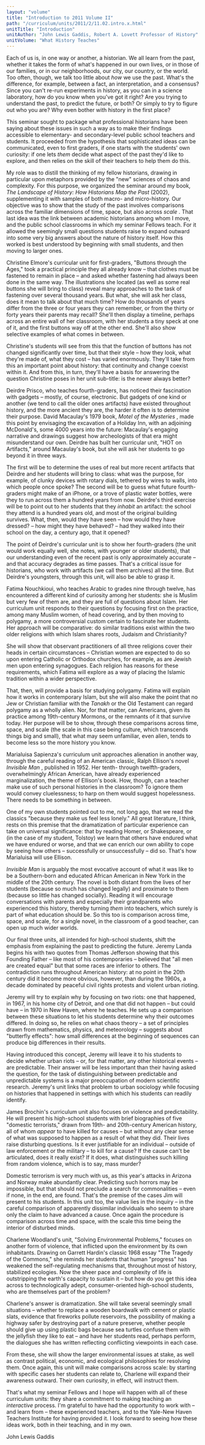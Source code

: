 ```yaml
---
layout: "volume"
title: "Introduction to 2011 Volume II"
path: "/curriculum/units/2011/2/11.02.intro.x.html"
unitTitle: "Introduction"
unitAuthor: "John Lewis Gaddis, Robert A. Lovett Professor of History"
unitVolume: "What History Teaches"
---
```

<body>
<p>
Each of us is, in one way or another, a historian. We all learn from the past, whether it takes the form of what's happened in our own lives, or in those of our families, or in our neighborhoods, our city, our country, or the world. Too often, though, we talk too little about
<i>
how
</i>
we use the past. What's the difference, for example, between a fact, an interpretation, and a consensus? Since you can't re-run experiments in history, as you can in a science laboratory, how do you know when you've got it right? Are you trying to understand the past, to predict the future, or both? Or simply to try to figure out who you are? Why even bother with history in the first place?
</p>
<p>
This seminar sought to package what professional historians have been saying about these issues in such a way as to make their findings accessible to elementary- and secondary-level public school teachers and students. It proceeded from the hypothesis that sophisticated ideas can be communicated, even to first graders, if one starts with the students' own curiosity: if one lets
<i>
them
</i>
decide what aspect of the past they'd like to explore, and then relies on the skill of their teachers to help them do this.
</p>
<p>
My role was to distill the thinking of my fellow historians, drawing in particular upon metaphors provided by the "new" sciences of chaos and complexity. For this purpose, we organized the seminar around my book,
<i>
The Landscape of History: How Historians Map the Past
</i>
(2002), supplementing it with samples of both macro- and micro-history. Our objective was to show that the study of the past involves comparisons across the familiar dimensions of time, space, but also across
<i>
scale
</i>
. That last idea was the link between academic historians among whom I move, and the public school classrooms in which my seminar Fellows teach. For it allowed the seemingly small questions students raise to expand outward into some very big answers about the nature of history itself. How this worked is best understood by beginning with small students, and then moving to larger ones.
</p>
<p>
Christine Elmore's curricular unit for first-graders, "Buttons through the Ages," took a practical principle they all already know – that clothes must be fastened to remain in place – and asked whether fastening had always been done in the same way. The illustrations she located (as well as some real buttons she will bring to class) reveal many approaches to the task of fastening over several thousand years. But what, she will ask her class, does it mean to talk about that much time? How do thousands of years differ from the three or four years they can remember, or from the thirty or forty years their parents may recall? She'll then display a timeline, perhaps across an entire wall of her classroom, with her students a tiny speck at one of it, and the first buttons way off at the other end. She'll also show selective examples of what comes in between.
</p>
<p>
Christine's students will see from this that the function of buttons has not changed significantly over time, but that their style – how they look, what they're made of, what they cost – has varied enormously. They'll take from this an important point about history: that continuity and change coexist within it. And from this, in turn, they'll have a basis for answering the question Christine poses in her unit sub-title: is the newer always better?
</p>
<p>
Deirdre Prisco, who teaches fourth-graders, has noticed their fascination with gadgets – mostly, of course, electronic. But gadgets of one kind or another (we tend to call the older ones artifacts) have existed throughout history, and the more ancient they are, the harder it often is to determine their purpose. David Macaulay's 1979 book,
<i>
Motel of the Mysteries
</i>
, made this point by envisaging the excavation of a Holiday Inn, with an adjoining McDonald's, some 4000 years into the future: Macaulay's engaging narrative and drawings suggest how archeologists of that era might misunderstand our own. Deirdre has built her curricular unit, "HOT on Artifacts," around Macaulay's book, but she will ask her students to go beyond it in three ways.
</p>
<p>
The first will be to determine the uses of real but more recent artifacts that Deirdre and her students will bring to class: what was the purpose, for example, of clunky devices with rotary dials, tethered by wires to walls, into which people once spoke? The second will be to guess what future fourth-graders might make of an iPhone, or a trove of plastic water bottles, were they to run across them a hundred years from now. Deirdre's third exercise will be to point out to her students that they
<i>
inhabit
</i>
an artifact: the school they attend is a hundred years old, and most of the original building survives. What, then, would they have seen – how would they have dressed? – how might they have behaved? – had they walked into their school on the day, a century ago, that it opened?
</p>
<p>
The point of Deirdre's curricular unit is to show her fourth-graders (the unit would work equally well, she notes, with younger or older students), that our understanding even of the recent past is only approximately accurate – and that accuracy degrades as time passes. That's a critical issue for historians, who work with artifacts (we call them archives) all the time. But Deirdre's youngsters, through this unit, will also be able to grasp it.
</p>
<p>
Fatima Nouchkioui, who teaches Arabic to grades nine through twelve, has encountered a different kind of curiosity among her students: she is Muslim but very few of them are, and they are full of questions about Islam. Her curriculum unit responds to their questions by focusing first on the practice, among many Muslim women, of head covering, and by then moving to polygamy, a more controversial custom certain to fascinate her students. Her approach will be comparative: do similar traditions exist within the two older religions with which Islam shares roots, Judaism and Christianity?
</p>
<p>
She will show that observant practitioners of all three religions cover their heads in certain circumstances – Christian women are expected to do so upon entering Catholic or Orthodox churches, for example, as are Jewish men upon entering synagogues. Each religion has reasons for these requirements, which Fatima will explore as a way of placing the Islamic tradition within a wider perspective.
</p>
<p>
That, then, will provide a basis for studying polygamy. Fatima will explain how it works in contemporary Islam, but she will also make the point that no Jew or Christian familiar with the
<i>
Tanakh
</i>
or the Old Testament can regard polygamy as a wholly alien. Nor, for that matter, can Americans, given its practice among 19th-century Mormons, or the remnants of it that survive today. Her purpose will be to show, through these comparisons across time, space, and scale (the scale in this case being culture, which transcends things big and small), that what may seem unfamiliar, even alien, tends to become less so the more history you know.
</p>
<p>
Marialuisa Sapienza's curriculum unit approaches alienation in another way, through the careful reading of an American classic, Ralph Ellison's novel
<i>
Invisible Man
</i>
, published in 1952. Her tenth- through twelfth-graders, overwhelmingly African American, have already experienced marginalization, the theme of Ellison's book. How, though, can a teacher make use of such personal histories in the classroom? To ignore them would convey cluelessness; to harp on them would suggest hopelessness. There needs to be something in between.
</p>
<p>
One of my own students pointed out to me, not long ago, that we read the classics "because they make us feel less lonely." All great literature, I think, rests on this premise that the dramatization of particular experience can take on universal significance: that by reading Homer, or Shakespeare, or (in the case of my student, Tolstoy) we learn that others have endured what we have endured or worse, and that we can enrich our own ability to cope by seeing how others – successfully or unsuccessfully – did so. That's how Marialuisa will use Ellison.
</p>
<p>
<i>
Invisible Man
</i>
is arguably the most evocative account of what it was like to be a Southern-born and educated African American in New York in the middle of the 20th century. The novel is both distant from the lives of her students (because so much has changed legally) and proximate to them (because so little has changed socially). Reading it will encourage conversations with parents and especially their grandparents who experienced this history, thereby turning
<i>
them
</i>
into teachers, which surely is part of what education should be. So this too is comparison across time, space, and scale, for a single novel, in the classroom of a good teacher, can open up much wider worlds.
</p>
<p>
Our final three units, all intended for high-school students, shift the emphasis from explaining the past to predicting the future. Jeremy Landa begins his with two quotes from Thomas Jefferson showing that this Founding Father – like most of his contemporaries – believed that "all men are created equal" but that some races are inferior to others. The contradiction runs throughout American history: at no point in the 20th century did it become more obvious, however, than during the 1960s, a decade dominated by peaceful civil rights protests and violent urban rioting.
</p>
<p>
Jeremy will try to explain why by focusing on two riots: one that happened, in 1967, in his home city of Detroit, and one that did not happen – but could have – in 1970 in New Haven, where he teaches. He sets up a comparison between these situations to let his students determine why their outcomes differed. In doing so, he relies on what chaos theory – a set of principles drawn from mathematics, physics, and meteorology – suggests about "butterfly effects": how small differences at the beginning of sequences can produce big differences in their results.
</p>
<p>
Having introduced this concept, Jeremy will leave it to his students to decide whether urban riots – or, for that matter, any other historical events – are predictable. Their answer will be less important than their having asked the question, for the task of distinguishing between predictable and unpredictable systems is a major preoccupation of modern scientific research. Jeremy's unit links that problem to urban sociology while focusing on histories that happened in settings with which his students can readily identify.
</p>
<p>
James Brochin's curriculum unit also focuses on violence and predictability. He will present his high-school students with brief biographies of five "domestic terrorists," drawn from 19th- and 20th-century American history, all of whom
<i>
appear
</i>
to have killed for causes – but without any clear sense of what was supposed to happen as a result of what they did. Their lives raise disturbing questions. Is it ever justifiable for an individual – outside of law enforcement or the military – to kill for a cause? If the cause can't be articulated, does it really exist? If it does, what distinguishes such killing from random violence, which is to say, mass murder?
</p>
<p>
Domestic terrorism is very much with us, as this year's attacks in Arizona and Norway make abundantly clear. Predicting such horrors may be impossible, but that should not preclude a search for commonalities – even if none, in the end, are found. That's the premise of the cases Jim will present to his students. In this unit too, the value lies in the inquiry – in the careful comparison of apparently dissimilar individuals who seem to share only the claim to have advanced a cause. Once again the procedure is comparison across time and space, with the scale this time being the interior of disturbed minds.
</p>
<p>
Charlene Woodland's unit, "Solving Environmental Problems," focuses on another form of violence, that inflicted upon the environment by its own inhabitants. Drawing on Garrett Hardin's classic 1968 essay "The Tragedy of the Commons," she reminds her students that human "progress" has weakened the self-regulating mechanisms that, throughout most of history, stabilized ecologies. Now the sheer pace and complexity of life is outstripping the earth's capacity to sustain it – but how do you get this idea across to technologically adept, consumer-oriented high-school students, who are themselves part of the problem?
</p>
<p>
Charlene's answer is dramatization. She will take several seemingly small situations – whether to replace a wooden boardwalk with cement or plastic slats, evidence that fireworks pollute reservoirs, the possibility of making a highway safer by destroying part of a nature preserve, whether people should give up using plastic bags because sea turtles confuse them with the jellyfish they like to eat – and have her students read, perhaps perform, the dialogues she has written reflecting conflicting viewpoints in each case.
</p>
<p>
From these, she will show the larger environmental issues at stake, as well as contrast political, economic, and ecological philosophies for resolving them. Once again, this unit will make comparisons across scale: by starting with specific cases her students can relate to, Charlene will expand their awareness outward. Their own curiosity, in effect, will instruct them.
</p>
<p>
That's what my seminar Fellows and I hope will happen with all of these curriculum units: they share a commitment to making teaching an
<i>
interactive
</i>
process. I'm grateful to have had the opportunity to work with – and learn from – these experienced teachers, and to the Yale-New Haven Teachers Institute for having provided it. I look forward to seeing how these ideas work, both in their teaching, and in my own.
</p>
<p>
John Lewis Gaddis
</p>
</body>